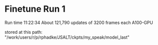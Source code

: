 # Finetune Run 1

Run time 11:22:34
About 121,790 updates of 3200 frames each
A100-GPU

stored at this path: "/work/users/r/p/rphadke/JSALT/ckpts/my_speak/model_last"